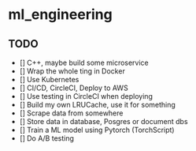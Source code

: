 # ml_engineering

## TODO

- [] C++, maybe build some microservice
- [] Wrap the whole ting in Docker
- [] Use Kubernetes
- [] CI/CD, CircleCI, Deploy to AWS
- [] Use testing in CircleCI when deploying
- [] Build my own LRUCache, use it for something
- [] Scrape data from somewhere
- [] Store data in database, Posgres or document dbs
- [] Train a ML model using Pytorch (TorchScript)
- [] Do A/B testing
